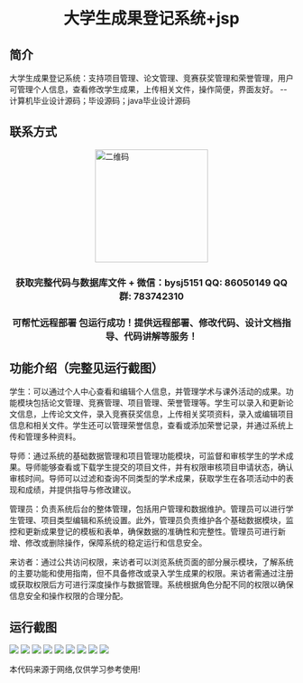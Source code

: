 <p><h1 align="center">大学生成果登记系统+jsp</h1></p>

## 简介
大学生成果登记系统：支持项目管理、论文管理、竞赛获奖管理和荣誉管理，用户可管理个人信息，查看修改学生成果，上传相关文件，操作简便，界面友好。    --计算机毕业设计源码；毕设源码；java毕业设计源码


## 联系方式
<img src="https://bs-1329754181.cos.ap-shanghai.myqcloud.com/wx.jpg" alt="二维码" style="display: block; margin: 0 auto;" width="200px">
<p><h3 align="center">获取完整代码与数据库文件 + 微信：bysj5151 QQ: 86050149 QQ群: 783742310</h3></p>
<p><h3 align="center">可帮忙远程部署 包运行成功！提供远程部署、修改代码、设计文档指导、代码讲解等服务！</h3></p>

## 功能介绍（完整见运行截图）
学生：可以通过个人中心查看和编辑个人信息，并管理学术与课外活动的成果。功能模块包括论文管理、竞赛管理、项目管理、荣誉管理等。学生可以录入和更新论文信息，上传论文文件，录入竞赛获奖信息，上传相关奖项资料，录入或编辑项目信息和相关文件。学生还可以管理荣誉信息，查看或添加荣誉记录，并通过系统上传和管理多种资料。

导师：通过系统的基础数据管理和项目管理功能模块，可监督和审核学生的学术成果。导师能够查看或下载学生提交的项目文件，并有权限审核项目申请状态，确认审核时间。导师可以过滤和查询不同类型的学术成果，获取学生在各项活动中的表现和成绩，并提供指导与修改建议。

管理员：负责系统后台的整体管理，包括用户管理和数据维护。管理员可以进行学生管理、项目类型编辑和系统设置。此外，管理员负责维护各个基础数据模块，监控和更新成果登记的模板和表单，确保数据的准确性和完整性。管理员可进行新增、修改或删除操作，保障系统的稳定运行和信息安全。

来访者：通过公共访问权限，来访者可以浏览系统页面的部分展示模块，了解系统的主要功能和使用指南，但不具备修改或录入学生成果的权限。来访者需通过注册或获取权限后方可进行深度操作与数据管理。系统根据角色分配不同的权限以确保信息安全和操作权限的合理分配。


## 运行截图
![](https://bs-1329754181.cos.ap-shanghai.myqcloud.com/ssm/CollegeAchievementRegistrationSystemJsp/img/001.jpg)
![](https://bs-1329754181.cos.ap-shanghai.myqcloud.com/ssm/CollegeAchievementRegistrationSystemJsp/img/002.jpg)
![](https://bs-1329754181.cos.ap-shanghai.myqcloud.com/ssm/CollegeAchievementRegistrationSystemJsp/img/003.jpg)
![](https://bs-1329754181.cos.ap-shanghai.myqcloud.com/ssm/CollegeAchievementRegistrationSystemJsp/img/004.jpg)
![](https://bs-1329754181.cos.ap-shanghai.myqcloud.com/ssm/CollegeAchievementRegistrationSystemJsp/img/005.jpg)
![](https://bs-1329754181.cos.ap-shanghai.myqcloud.com/ssm/CollegeAchievementRegistrationSystemJsp/img/006.jpg)
![](https://bs-1329754181.cos.ap-shanghai.myqcloud.com/ssm/CollegeAchievementRegistrationSystemJsp/img/007.jpg)
![](https://bs-1329754181.cos.ap-shanghai.myqcloud.com/ssm/CollegeAchievementRegistrationSystemJsp/img/008.jpg)
![](https://bs-1329754181.cos.ap-shanghai.myqcloud.com/ssm/CollegeAchievementRegistrationSystemJsp/img/009.jpg)

<p>本代码来源于网络,仅供学习参考使用!</p>
